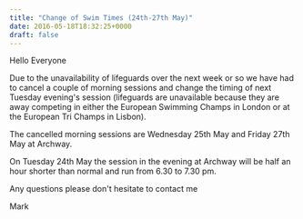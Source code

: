```yaml
---
title: "Change of Swim Times (24th-27th May)"
date: 2016-05-18T18:32:25+0000
draft: false
---
```

Hello Everyone

Due to the unavailability of lifeguards over the next week or so we have had to cancel a couple of morning sessions and change the timing of next Tuesday evening's session (lifeguards are unavailable because they are away competing in either the European Swimming Champs in London or at the European Tri Champs in Lisbon).

The cancelled morning sessions are Wednesday 25th May and Friday 27th May at Archway.

On Tuesday 24th May the session in the evening at Archway will be half an hour shorter than normal and run from 6.30 to 7.30 pm.

Any questions please don't hesitate to contact me

Mark

